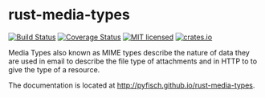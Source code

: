 # rust-media-types
[![Build Status](https://travis-ci.org/pyfisch/rust-media-types.svg?branch=master)](https://travis-ci.org/pyfisch/rust-media-types)
[![Coverage Status](https://coveralls.io/repos/pyfisch/rust-media-types/badge.svg)](https://coveralls.io/r/pyfisch/rust-media-types)
[![MIT licensed](https://img.shields.io/badge/license-MIT-blue.svg)](./LICENSE)
[![crates.io](http://meritbadge.herokuapp.com/media-types)](https://crates.io/crates/media-types)

Media Types also known as MIME types describe the nature of data they are
used in email to describe the file type of attachments and in HTTP to to give
the type of a resource.

The documentation is located at http://pyfisch.github.io/rust-media-types.
